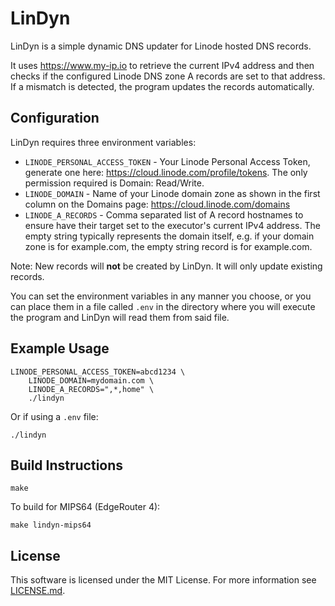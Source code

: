 # LinDyn

LinDyn is a simple dynamic DNS updater for Linode hosted DNS records.

It uses https://www.my-ip.io to retrieve the current IPv4 address and then checks if the configured Linode DNS zone A records are set to that address. If a mismatch is detected, the program updates the records automatically.

Configuration
------------------------------
LinDyn requires three environment variables:
* `LINODE_PERSONAL_ACCESS_TOKEN` - Your Linode Personal Access Token, generate one here: https://cloud.linode.com/profile/tokens. The only permission required is Domain: Read/Write.
* `LINODE_DOMAIN` - Name of your Linode domain zone as shown in the first column on the Domains page: https://cloud.linode.com/domains
* `LINODE_A_RECORDS` - Comma separated list of A record hostnames to ensure have their target set to the executor's current IPv4 address. The empty string typically represents the domain itself, e.g. if your domain zone is for example.com, the empty string record is for example.com.

Note: New records will **not** be created by LinDyn. It will only update existing records.

You can set the environment variables in any manner you choose, or you can place them in a file called `.env` in the directory where you will execute the program and LinDyn will read them from said file.


Example Usage
------------------------------

```
LINODE_PERSONAL_ACCESS_TOKEN=abcd1234 \
    LINODE_DOMAIN=mydomain.com \
    LINODE_A_RECORDS=",*,home" \
    ./lindyn
```

Or if using a `.env` file:
```
./lindyn
```


Build Instructions
------------------------------
```
make
```

To build for MIPS64 (EdgeRouter 4):
```
make lindyn-mips64
```

License
------------------------------
This software is licensed under the MIT License. For more information see [LICENSE.md]().